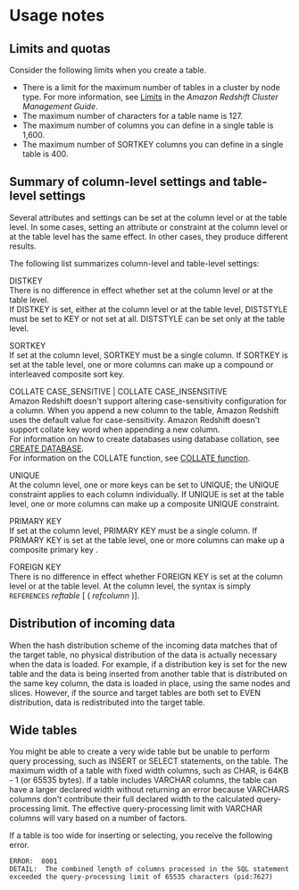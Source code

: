 # Usage notes<a name="r_CREATE_TABLE_usage"></a>

## Limits and quotas<a name="r_CREATE_TABLE_usage-limits"></a>

Consider the following limits when you create a table\.
+ There is a limit for the maximum number of tables in a cluster by node type\. For more information, see [Limits](https://docs.aws.amazon.com/redshift/latest/mgmt/amazon-redshift-limits.html) in the *Amazon Redshift Cluster Management Guide*\. 
+ The maximum number of characters for a table name is 127\. 
+ The maximum number of columns you can define in a single table is 1,600\. 
+ The maximum number of SORTKEY columns you can define in a single table is 400\. 

## Summary of column\-level settings and table\-level settings<a name="r_CREATE_TABLE_usage-summary_of_settings"></a>

 Several attributes and settings can be set at the column level or at the table level\. In some cases, setting an attribute or constraint at the column level or at the table level has the same effect\. In other cases, they produce different results\. 

 The following list summarizes column\-level and table\-level settings: 

DISTKEY  
There is no difference in effect whether set at the column level or at the table level\.   
If DISTKEY is set, either at the column level or at the table level, DISTSTYLE must be set to KEY or not set at all\. DISTSTYLE can be set only at the table level\. 

SORTKEY  
If set at the column level, SORTKEY must be a single column\. If SORTKEY is set at the table level, one or more columns can make up a compound or interleaved composite sort key\. 

COLLATE CASE\_SENSITIVE \| COLLATE CASE\_INSENSITIVE  
Amazon Redshift doesn't support altering case\-sensitivity configuration for a column\. When you append a new column to the table, Amazon Redshift uses the default value for case\-sensitivity\. Amazon Redshift doesn't support collate key word when appending a new column\.  
For information on how to create databases using database collation, see [CREATE DATABASE](r_CREATE_DATABASE.md)\.  
For information on the COLLATE function, see [COLLATE function](r_COLLATE.md)\.

UNIQUE  
At the column level, one or more keys can be set to UNIQUE; the UNIQUE constraint applies to each column individually\. If UNIQUE is set at the table level, one or more columns can make up a composite UNIQUE constraint\. 

PRIMARY KEY  
If set at the column level, PRIMARY KEY must be a single column\. If PRIMARY KEY is set at the table level, one or more columns can make up a composite primary key \. 

FOREIGN KEY  
There is no difference in effect whether FOREIGN KEY is set at the column level or at the table level\. At the column level, the syntax is simply `REFERENCES` *reftable* \[ \( *refcolumn* \)\]\. 

## Distribution of incoming data<a name="r_CREATE_TABLE_usage-distribution-of-incoming-data"></a>

When the hash distribution scheme of the incoming data matches that of the target table, no physical distribution of the data is actually necessary when the data is loaded\. For example, if a distribution key is set for the new table and the data is being inserted from another table that is distributed on the same key column, the data is loaded in place, using the same nodes and slices\. However, if the source and target tables are both set to EVEN distribution, data is redistributed into the target table\.

## Wide tables<a name="r_CREATE_TABLE_usage-wide-tables"></a>

You might be able to create a very wide table but be unable to perform query processing, such as INSERT or SELECT statements, on the table\. The maximum width of a table with fixed width columns, such as CHAR, is 64KB \- 1 \(or 65535 bytes\)\. If a table includes VARCHAR columns, the table can have a larger declared width without returning an error because VARCHARS columns don't contribute their full declared width to the calculated query\-processing limit\. The effective query\-processing limit with VARCHAR columns will vary based on a number of factors\.

If a table is too wide for inserting or selecting, you receive the following error\.

```
ERROR:  8001
DETAIL:  The combined length of columns processed in the SQL statement
exceeded the query-processing limit of 65535 characters (pid:7627)
```